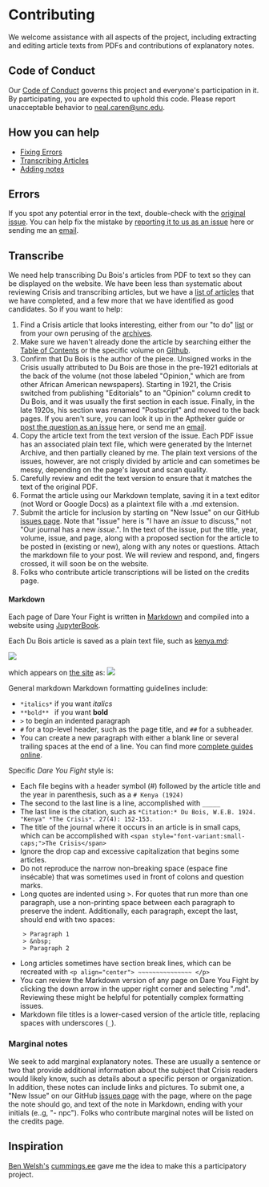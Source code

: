 # Contributing

We welcome assistance with all aspects of the project, including extracting and editing article texts from PDFs and contributions of explanatory notes.

## Code of Conduct

Our [Code of Conduct](code_of_conduct.md) governs this project and everyone's participation in it. By participating, you are expected to uphold this code. Please report unacceptable behavior to [neal.caren@unc.edu](mailto:neal.caren@unc.edu).


## How you can help

- [Fixing Errors](#errors)
- [Transcribing Articles](#Transcribe)
- [Adding notes](#Marginal-notes)

## Errors
If you spot any potential error in the text, double-check with the [original issue](https://drive.google.com/drive/folders/116HKri7avjuFeg7kJgZ0X99P9KS5ZIP0?usp=sharing). You can help fix the mistake by [reporting it to us as an issue](https://github.com/nealcaren/fightordie/issues) here or sending me an [email](mailto:neal.caren@unc.edu).

## Transcribe
We need help transcribing Du Bois's articles from PDF to text so they can be displayed on the website. We have been less than systematic about reviewing Crisis and transcribing articles, but we have a [list of articles](https://docs.google.com/spreadsheets/d/1P0vQs2tMEBEt0UI2fVt65cHIOo8bYYARmF31GqswGac/edit?usp=sharing) that we have completed, and a few more that we have identified as good candidates. So if you want to help:

1. Find a Crisis article that looks interesting, either from our "to do" [list](https://docs.google.com/spreadsheets/d/1P0vQs2tMEBEt0UI2fVt65cHIOo8bYYARmF31GqswGac/edit?usp=sharing) or from your own perusing of the [archives](https://drive.google.com/drive/folders/116HKri7avjuFeg7kJgZ0X99P9KS5ZIP0?usp=sharing).
2. Make sure we haven't already done the article by searching either the [Table of Contents](http://www.dareyoufight.org) or the specific volume on [Github](https://github.com/nealcaren/fightordie/tree/main/Volumes).
3. Confirm that Du Bois is the author of the piece. Unsigned works in the Crisis usually attributed to Du Bois are those in the pre-1921 editorials at the back of the volume (not those labeled "Opinion," which are from other African American newspapers). Starting in 1921, the Crisis switched from publishing "Editorials" to an "Opinion" column credit to Du Bois, and it was usually the first section in each issue. Finally, in the late 1920s, his section was renamed "Postscript" and moved to the back pages. If you aren't sure, you can look it up in the Aptheker guide or [post the question as an issue](https://github.com/nealcaren/fightordie/issues) here, or send me an [email](mailto:neal.caren@unc.edu).
4. Copy the article text from the text version of the issue. Each PDF issue has an associated plain text file, which were generated by the Internet Archive, and then partially cleaned by me. The plain text versions of the issues, however, are not crisply divided by article and can sometimes be messy, depending on the page's layout and scan quality.
5. Carefully review and edit the text version to ensure that it matches the text of the original PDF.
6. Format the article using our Markdown template, saving it in a text editor (not Word or Google Docs) as a plaintext file with a .md extension.
7. Submit the article for inclusion by starting on "New Issue" on our GitHub [issues page](https://github.com/nealcaren/fightordie/issues). Note that "issue" here is "I have an *issue* to discuss," not "Our journal has a new *issue*.". In the text of the issue, put the title, year, volume, issue, and page, along with a proposed section for the article to be posted in (existing or new), along with any notes or questions. Attach the markdown file to your post. We will review and respond, and, fingers crossed, it will soon be on the website.
8. Folks who contribute article transcriptions will be listed on the credits page.

#### Markdown
Each page of Dare Your Fight is written in [Markdown](https://daringfireball.net/projects/markdown/) and compiled into a website using [JupyterBook](https://jupyterbook.org/en/stable/intro.html).

Each Du Bois article is saved as a plain text file, such as [kenya.md](https://raw.githubusercontent.com/nealcaren/fightordie/main/Volumes/27/04/kenya.md):

![](https://www.dropbox.com/s/bly9i6kxuzaspsv/samplemd.png?raw=1)


which appears on [the site](http://www.dareyoufight.org/Volumes/27/04/kenya.html) as:
![](https://www.dropbox.com/s/i4ndddvdo1le6jx/samplehtml.png?raw=1)

General markdown Markdown formatting guidelines include:
*  `*italics*`  if you want *italics*  
*  `**bold** ` if you want **bold**
* `>` to begin an indented paragraph
* `#` for a top-level header, such as the page title, and `##` for a subheader.
* You can create a new paragraph with either a blank line or several trailing spaces at the end of a line.
You can find more [complete guides online](https://www.markdownguide.org/cheat-sheet/).

Specific *Dare You Fight* style is:
* Each file begins with a header symbol (\#) followed by the article title and the year in parenthesis, such as a `# Kenya (1924)`
* The second to the last line is a line, accomplished with `_____`
* The last line is the citation, such as `*Citation:* Du Bois, W.E.B. 1924. "Kenya" *The Crisis*. 27(4): 152-153.`
* The title of the journal where it occurs in an article is in small caps, which can be accomplished with `<span style="font-variant:small-caps;">The Crisis</span>`
* Ignore the drop cap and excessive capitalization that begins some articles.
* Do not reproduce the narrow non-breaking space (espace fine insécable) that was sometimes used in front of colons and question marks.
* Long quotes are indented using \>. For quotes that run more than one paragraph, use a non-printing space between each paragraph to preserve the indent. Additionally, each paragraph, except the last, should end with two spaces:
```
    > Paragraph 1  
    > &nbsp;  
    > Paragraph 2
```
* Long articles sometimes have section break lines, which can be recreated with `<p align="center"> ~~~~~~~~~~~~~~~ </p>`
* You can review the Markdown version of any page on Dare You Fight by clicking the down arrow in the upper right corner and selecting ".md". Reviewing these might be helpful for potentially complex formatting issues.
* Markdown file titles is a lower-cased version of the article title, replacing spaces with underscores (`_`).

### Marginal notes
We seek to add marginal explanatory notes. These are usually a sentence or two that provide additional information about the subject that Crisis readers would likely know, such as details about a specific person or organization. In addition, these notes can include links and pictures. To submit one, a "New Issue" on our GitHub [issues page](https://github.com/nealcaren/fightordie/issues) with the page, where on the page the note should go, and text of the note in Markdown, ending with your initials (e..g, "- npc"). Folks who contribute marginal notes will be listed on the credits page.


## Inspiration
[Ben Welsh's](https://palewi.re/who-is-ben-welsh/) [cummings.ee](https://cummings.ee/) gave me the idea to make this a participatory project.
